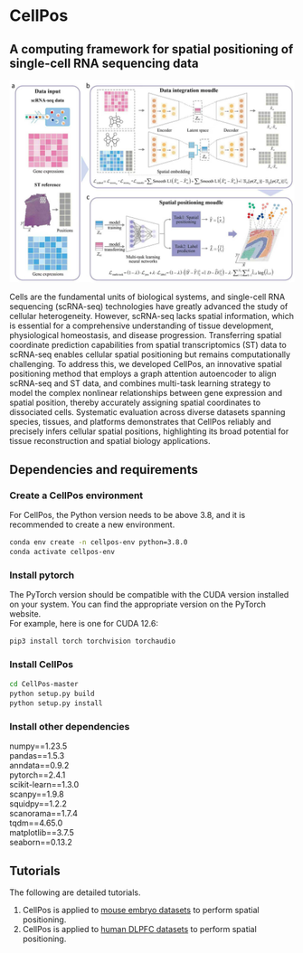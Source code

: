 # CellPos
## A computing framework for spatial positioning of single-cell RNA sequencing data 

![CellPos Workflow](CellPos_workflow.jpg)

Cells are the fundamental units of biological systems, and single-cell RNA sequencing (scRNA-seq) technologies have greatly advanced the study of cellular heterogeneity. However, scRNA-seq lacks spatial information, which is essential for a comprehensive understanding of tissue development, physiological homeostasis, and disease progression. Transferring spatial coordinate prediction capabilities from spatial transcriptomics (ST) data to scRNA-seq enables cellular spatial positioning but remains computationally challenging. To address this, we developed CellPos, an innovative spatial positioning method that employs a graph attention autoencoder to align scRNA-seq and ST data, and combines multi-task learning strategy to model the complex nonlinear relationships between gene expression and spatial position, thereby accurately assigning spatial coordinates to dissociated cells. Systematic evaluation across diverse datasets spanning species, tissues, and platforms demonstrates that CellPos reliably and precisely infers cellular spatial positions, highlighting its broad potential for tissue reconstruction and spatial biology applications.

## Dependencies and requirements 
### Create a CellPos environment
For CellPos, the Python version needs to be above 3.8, and it is recommended to create a new environment.
```bash
conda env create -n cellpos-env python=3.8.0
conda activate cellpos-env 
```
### Install pytorch
The PyTorch version should be compatible with the CUDA version installed on your system. You can find the appropriate version on the PyTorch website.   
For example, here is one for CUDA 12.6:
```bash
pip3 install torch torchvision torchaudio
```
### Install CellPos
```bash
cd CellPos-master
python setup.py build
python setup.py install
```
### Install other dependencies
numpy==1.23.5  
pandas==1.5.3  
anndata==0.9.2   
pytorch==2.4.1   
scikit-learn==1.3.0   
scanpy==1.9.8    
squidpy==1.2.2   
scanorama==1.7.4   
tqdm==4.65.0   
matplotlib==3.7.5  
seaborn==0.13.2   
## Tutorials
The following are detailed tutorials.   
1. CellPos is applied to [mouse embryo datasets](./tutorials/Analysis_Mouse_Embryo.ipynb) to perform spatial positioning.   
2. CellPos is applied to [human DLPFC datasets](./tutorials/Analysis_Human_DLPFC.ipynb) to perform spatial positioning.  








